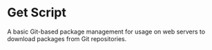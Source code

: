 # Get Script
A basic Git-based package management for usage on web servers to download packages from Git repositories.
